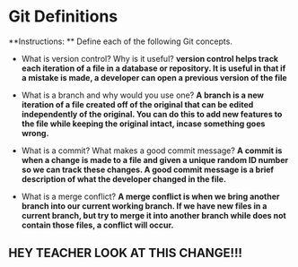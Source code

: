 # Git Definitions

**Instructions: ** Define each of the following Git concepts.

* What is version control?  Why is it useful?
	**version control helps track each iteration of a file in a database or repository. It is useful in that if a mistake is made, a developer can open a previous version of the file**

* What is a branch and why would you use one?
	**A branch is a new iteration of a file created off of the original that can be edited independently of the original. You can do this to add new features to the file while keeping the original intact, incase something goes wrong.**

* What is a commit? What makes a good commit message?
	**A commit is when a change is made to a file and given a unique random ID number so we can track these changes. A good commit message is a brief description of what the developer changed in the file.**

* What is a merge conflict?
	**A merge conflict is when we bring another branch into our current working branch. If we have new files in a current branch, but try to merge it into another branch while does not contain those files, a conflict will occur.**

## **HEY TEACHER LOOK AT THIS CHANGE!!!**